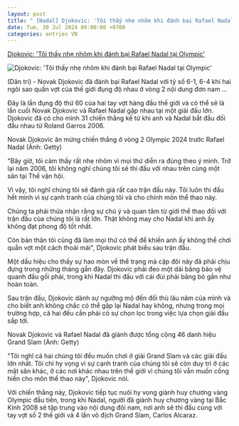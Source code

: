 ```yaml
---
layout: post
title: " [Nadal] Djokovic: 'Tôi thấy nhẹ nhõm khi đánh bại Rafael Nadal tại Olympic'"
date: Tue, 30 Jul 2024 09:00:00 +0700
categories: entries VN
---
```

[Djokovic: 'Tôi thấy nhẹ nhõm khi đánh bại Rafael Nadal tại Olympic'](https://dantri.com.vn/the-thao/djokovic-toi-thay-nhe-nhom-khi-danh-bai-rafael-nadal-tai-olympic-20240730083136576.htm)

![Djokovic: 'Tôi thấy nhẹ nhõm khi đánh bại Rafael Nadal tại Olympic'](https://cdn1.dantri.com.vn/j_v5PZd2ZVt7FFWx5vr-ob4r4fQ=/zoom/1200_630/2024/07/30/djokovic-crop-1722302975927.jpeg)

(Dân trí) - Novak Djokovic đã đánh bại Rafael Nadal với tỷ số 6-1, 6-4 khi hai ngôi sao quần vợt của thế giới đụng độ nhau ở vòng 2 nội dung đơn nam ...

Đây là lần đụng độ thứ 60 của hai tay vợt hàng đầu thế giới và có thể sẽ là lần cuối Novak Djokovic và Rafael Nadal gặp nhau tại một giải đấu lớn. Djokovic đã có cho mình 31 chiến thắng kể từ khi anh và Nadal bắt đầu đối đầu nhau từ Roland Garros 2006.

Novak Djokovic ăn mừng chiến thắng ở vòng 2 Olympic 2024 trước Rafael Nadal (Ảnh: Getty)

"Bây giờ, tôi cảm thấy rất nhẹ nhõm vì mọi thứ diễn ra đúng theo ý mình. Trở lại năm 2006, tôi không nghĩ chúng tôi sẽ thi đấu với nhau trên cùng một sân tại Thế vận hội.

Vì vậy, tôi nghĩ chúng tôi sẽ đánh giá rất cao trận đấu này. Tôi luôn thi đấu hết mình vì sự cạnh tranh của chúng tôi và cho chính môn thể thao này.

Chúng ta phải thừa nhận rằng sự chú ý và quan tâm từ giới thể thao đối với trận đấu của chúng tôi là rất lớn. Thật không may cho Nadal khi anh ấy không đạt phong độ tốt nhất.

Còn bản thân tôi cũng đã làm mọi thứ có thể để khiến anh ấy không thể chơi quần vợt một cách thoải mái", Djokovic phát biểu sau trận đấu.

Một dấu hiệu cho thấy sự hao mòn về thể trạng mà cặp đôi này đã phải chịu đựng trong những tháng gần đây. Djokovic phải đeo một dải băng bảo vệ quanh đầu gối phải, trong khi Nadal thi đấu với cái đùi phải băng bó gần như hoàn toàn.

Sau trận đấu, Djokovic dành sự ngưỡng mộ đến đối thủ lâu năm của mình và cho biết anh không chắc có thể gặp lại Nadal hay không, nhưng trong mọi trường hợp, cả hai đều cần phải có sự chọn lọc trong việc lựa chọn giải đấu sắp tới.

Novak Djokovic và Rafael Nadal đã giành được tổng cộng 46 danh hiệu Grand Slam (Ảnh: Getty)

"Tôi nghĩ cả hai chúng tôi đều muốn chơi ở giải Grand Slam và các giải đấu lớn nhất. Tôi chỉ hy vọng vì sự cạnh tranh của chúng tôi sẽ còn duy trì ở các mặt sân khác, ở các nơi khác nhau trên thế giới vì chúng tôi vẫn muốn cống hiến cho môn thể thao này", Djokovic nói.

Với chiến thắng này, Djokovic tiếp tục nuôi hy vọng giành huy chương vàng Olympic đầu tiên, trong khi Nadal, người đã giành huy chương vàng tại Bắc Kinh 2008 sẽ tập trung vào nội dung đôi nam, nơi anh sẽ thi đấu cùng với tay vợt số 2 thế giới và 4 lần vô địch Grand Slam, Carlos Alcaraz.

